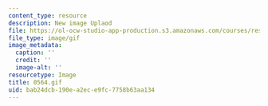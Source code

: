 ```yaml
---
content_type: resource
description: New image Uplaod
file: https://ol-ocw-studio-app-production.s3.amazonaws.com/courses/res-21g-01-kana-spring-2010/bab24dcb190ea2ece9fc7758b63aa134_0564.gif
file_type: image/gif
image_metadata:
  caption: ''
  credit: ''
  image-alt: ''
resourcetype: Image
title: 0564.gif
uid: bab24dcb-190e-a2ec-e9fc-7758b63aa134
---
```

